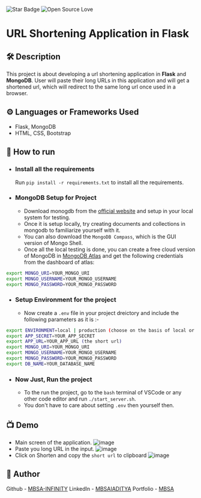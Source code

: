 <!--Please do not remove this part-->
![Star Badge](https://img.shields.io/static/v1?label=%F0%9F%8C%9F&message=If%20Useful&style=style=flat&color=BC4E99)
![Open Source Love](https://badges.frapsoft.com/os/v1/open-source.svg?v=103)

# URL Shortening Application in Flask

## 🛠️ Description
This project is about developing a url shortening application in **Flask** and **MongoDB**. User will paste their long URLs in this application and will get a shortened url, which will redirect to the same long url once used in a browser.

## ⚙️ Languages or Frameworks Used
 - Flask, MongoDB
 - HTML, CSS, Bootstrap


## 🌟 How to run
 - ### Install all the requirements
    Run `pip install -r requirements.txt` to install all the requirements.
 - ### MongoDB Setup for Project

   - Download monogdb from the [official website](https://www.mongodb.com/try/download/community) and setup in your local system for testing.
   - Once it is setup locally, try creating documents and collections in mongodb to familiarize yourself with it.
   - You can also download the `MongoDB Compass`, which is the GUI version of Mongo Shell.
   - Once all the local testing is done, you can create a free cloud version of MongoDB in [MongoDB Atlas](https://www.mongodb.com/cloud/atlas/register) and get the following credentials from the dashboard of atlas:
 ```bash
export MONGO_URI=YOUR_MONGO_URI
export MONGO_USERNAME=YOUR_MONGO_USERNAME
export MONGO_PASSWORD=YOUR_MONGO_PASSWORD
``` 
     

- ### Setup Environment for the project
   - Now create a `.env` file in your project dreictory and include the following parameters as it is :-
```bash
export ENVIRONMENT=local | production (choose on the basis of local or production environment)
export APP_SECRET=YOUR_APP_SECRET
export APP_URL=YOUR_APP_URL (the short url)
export MONGO_URI=YOUR_MONGO_URI
export MONGO_USERNAME=YOUR_MONGO_USERNAME
export MONGO_PASSWORD=YOUR_MONGO_PASSWORD
export DB_NAME=YOUR_DATABASE_NAME
``` 

- ###  Now Just, Run the project
  - To the run the project, go to the `bash` terminal of VSCode or any other code editor and run `./start_server.sh`.
  - You don't have to care about setting `.env` then yourself then.


## 📺 Demo
- Main screen of the application.
![image](https://github.com/MBSA-INFINITY/Python-project-Scripts/assets/85332648/94825306-1803-4e48-95d1-4f65bd94fcc1)
- Paste you long URL in the input.
![image](https://github.com/MBSA-INFINITY/Python-project-Scripts/assets/85332648/a5dd5bf5-b311-4d72-b84f-ebf197e30009)
- Click on Shorten and copy the `short url` to clipboard
![image](https://github.com/MBSA-INFINITY/Python-project-Scripts/assets/85332648/4eeb3d39-ddfe-48b0-9c2c-23ffe01036cd)



## 🤖 Author

Github - [MBSA-INFINITY](https://github.com/MBSA-INFINITY)
LinkedIn - [MBSAIADITYA](https://www.linkedin.com/in/mbsaiaditya/)
Portfolio - [MBSA](https://mbsaiaditya.in/)